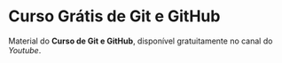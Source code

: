 # Curso Grátis de Git e GitHub
Material do **Curso de Git e GitHub**, disponível gratuitamente no canal do *Youtube*.
